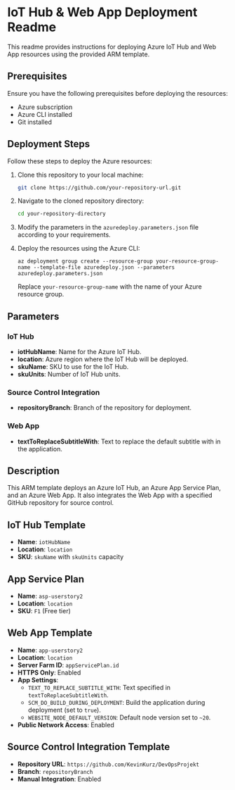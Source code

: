 # IoT Hub & Web App Deployment Readme

This readme provides instructions for deploying Azure IoT Hub and Web App resources using the provided ARM template.

## Prerequisites

Ensure you have the following prerequisites before deploying the resources:

- Azure subscription
- Azure CLI installed
- Git installed

## Deployment Steps

Follow these steps to deploy the Azure resources:

1. Clone this repository to your local machine:

    ``` bash
    git clone https://github.com/your-repository-url.git
    ```

2. Navigate to the cloned repository directory:

    ``` bash
    cd your-repository-directory
    ```

3. Modify the parameters in the `azuredeploy.parameters.json` file according to your requirements.

4. Deploy the resources using the Azure CLI:

    ``` pwsh
    az deployment group create --resource-group your-resource-group-name --template-file azuredeploy.json --parameters azuredeploy.parameters.json
    ```

   Replace `your-resource-group-name` with the name of your Azure resource group.

## Parameters

### IoT Hub

- **iotHubName**: Name for the Azure IoT Hub.
- **location**: Azure region where the IoT Hub will be deployed.
- **skuName**: SKU to use for the IoT Hub.
- **skuUnits**: Number of IoT Hub units.

### Source Control Integration

- **repositoryBranch**: Branch of the repository for deployment.

### Web App

- **textToReplaceSubtitleWith**: Text to replace the default subtitle with in the application.

## Description

This ARM template deploys an Azure IoT Hub, an Azure App Service Plan, and an Azure Web App. It also integrates the Web App with a specified GitHub repository for source control.

## IoT Hub Template

- **Name**: `iotHubName`
- **Location**: `location`
- **SKU**: `skuName` with `skuUnits` capacity

## App Service Plan

- **Name**: `asp-userstory2`
- **Location**: `location`
- **SKU**: `F1` (Free tier)

## Web App Template

- **Name**: `app-userstory2`
- **Location**: `location`
- **Server Farm ID**: `appServicePlan.id`
- **HTTPS Only**: Enabled
- **App Settings**:
  - `TEXT_TO_REPLACE_SUBTITLE_WITH`: Text specified in `textToReplaceSubtitleWith`.
  - `SCM_DO_BUILD_DURING_DEPLOYMENT`: Build the application during deployment (set to `true`).
  - `WEBSITE_NODE_DEFAULT_VERSION`: Default node version set to `~20`.
- **Public Network Access**: Enabled

## Source Control Integration Template

- **Repository URL**: `https://github.com/KevinKurz/DevOpsProjekt`
- **Branch**: `repositoryBranch`
- **Manual Integration**: Enabled
